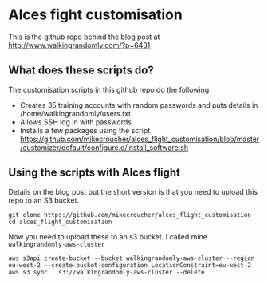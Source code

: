 # Alces fight customisation

This is the github repo behind the blog post at http://www.walkingrandomly.com/?p=6431 

## What does these scripts do?

The customisation scripts in this github repo do the following

* Creates 35 training accounts with random passwords and puts details in /home/walkingrandomly/users.txt
* Allows SSH log in with passwords
* Installs a few packages using the script https://github.com/mikecroucher/alces_flight_customisation/blob/master/customizer/default/configure.d/install_software.sh

## Using the scripts with Alces flight

Details on the blog post but the short version is that you need to upload this repo to an S3 bucket.

```
git clone https://github.com/mikecroucher/alces_flight_customisation
cd alces_flight_customisation
```
Now you need to upload these to an s3 bucket. I called mine `walkingrandomly-aws-cluster`
```
aws s3api create-bucket --bucket walkingrandomly-aws-cluster --region eu-west-2 --create-bucket-configuration LocationConstraint=eu-west-2
aws s3 sync . s3://walkingrandomly-aws-cluster --delete
```
